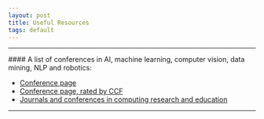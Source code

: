 ```yaml
---
layout: post
title: Useful Resources
tags: default
---
```


<hr>
#### A list of conferences in AI, machine learning, computer vision, data mining, NLP and robotics:


- [Conference page](https://jackietseng.github.io/conference_call_for_paper/conferences.html)
- [Conference page, rated by CCF](https://jackietseng.github.io/conference_call_for_paper/conferences-with-ccf.html)
- [Journals and conferences in computing research and education](http://portal.core.edu.au/conf-ranks/?search=&by=all&source=CORE2018&sort=atitle&page=1)

<hr>